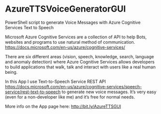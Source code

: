 # AzureTTSVoiceGeneratorGUI
PowerShell script to generate Voice Messages with Azure Cognitive Services Text to Speech

Microsoft Azure Cognitive Services are a collection of API to help Bots, websites and programs to use natural method of communication.
https://docs.microsoft.com/en-us/azure/cognitive-services/

There are six different areas (vision, speech, knowledge, search, language and anomaly detection) where Azure Cognitive Services allows developers to build applications that walk, talk and interact with users like a real human being.

In this App I use Text-to-Speech Service REST API https://docs.microsoft.com/en-us/azure/cognitive-services/speech-service/rest-text-to-speech to generate new voice messages. It’s very easy (even for a non-developer like me) and it’s free for normal needs.

More info on the App page here: http://bit.ly/AzureTTSGUI
